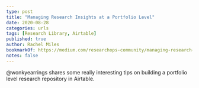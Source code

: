 ```yaml
---
type: post
title: "Managing Research Insights at a Portfolio Level"
date: 2020-08-28
categories: urls
tags: [Research Library, Airtable]
published: true
author: Rachel Miles
bookmarkOf: https://medium.com/researchops-community/managing-research-insights-at-a-portfolio-level-45585c9594d8
notes: false
---
```


@wonkyearrings shares some really interesting tips on building a portfolio level research repository in Airtable.